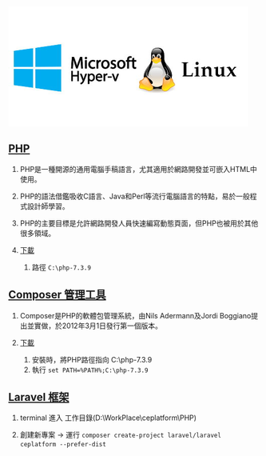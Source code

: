
![](https://github.com/wdwd2233/Notes/blob/master/Linux/img/hyper-v.jpg?raw=true)


## [PHP](https://windows.php.net/)

1. PHP是一種開源的通用電腦手稿語言，尤其適用於網路開發並可嵌入HTML中使用。
2. PHP的語法借鑑吸收C語言、Java和Perl等流行電腦語言的特點，易於一般程式設計師學習。
3. PHP的主要目標是允許網路開發人員快速編寫動態頁面，但PHP也被用於其他很多領域。

4. [下載](https://windows.php.net/download/)

	1. 路徑 `C:\php-7.3.9`
		
## [Composer 管理工具](https://laravel.tw/docs/4.2/quick)

1. Composer是PHP的軟體包管理系統，由Nils Adermann及Jordi Boggiano提出並實做，於2012年3月1日發行第一個版本。

2. [下載](https://getcomposer.org/download/)

	1. 安裝時，將PHP路徑指向 C:\php-7.3.9
	2. 執行 `set PATH=%PATH%;C:\php-7.3.9`




## [Laravel 框架](https://laravel.tw/docs/4.2/quick)

1. terminal 進入 工作目錄(D:\WorkPlace\ceplatform\PHP) 

2. 創建新專案 → 運行 `composer create-project laravel/laravel ceplatform --prefer-dist`